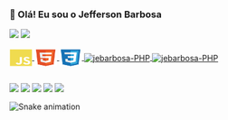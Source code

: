 ### 👋 Olá! Eu sou o Jefferson Barbosa

<div>
  <img height="180em" src="https://github-readme-stats.vercel.app/api?username=jebarbosa&show_icons=true&theme=vue"/>
  <img height="180em" src="https://github-readme-stats.vercel.app/api/top-langs/?username=jebarbosa&layout=compact&theme=vue"/>
</div>

<div style="display: inline_block"><br>
  <a href="https://github.com/jebarbosa/jebarbosa/">
    <img align="center" alt="jebarbosa-Js" height="30" width="40" src="https://raw.githubusercontent.com/devicons/devicon/master/icons/javascript/javascript-plain.svg">
  </a>
  <a href="https://github.com/jebarbosa/jebarbosa/">
  <img align="center" alt="jebarbosa-HTML" height="30" width="40" src="https://raw.githubusercontent.com/devicons/devicon/master/icons/html5/html5-original.svg">
  </a>
  <a href="https://github.com/jebarbosa/jebarbosa/">  
  <img align="center" alt="jebarbosa-CSS" height="30" width="40" src="https://raw.githubusercontent.com/devicons/devicon/master/icons/css3/css3-original.svg">
  </a>
  <a href="https://github.com/jebarbosa/jebarbosa/">
  <img align="center" alt="jebarbosa-PHP" height="30" width="40" src="https://cdn.jsdelivr.net/gh/devicons/devicon/icons/typescript/typescript-original.svg">
  </a>
  <a href="https://github.com/jebarbosa/jebarbosa/">
  <img align="center" alt="jebarbosa-PHP" height="40" width="50" src="https://cdn.jsdelivr.net/gh/devicons/devicon/icons/php/php-plain.svg">
  </a>
</div>
  
  ##
 
<div> 
  <a href="https://www.instagram.com/jefferson_barbosa_21/" target="_blank"><img src="https://img.shields.io/badge/-Instagram-%23E4405F?style=for-the-badge&logo=instagram&logoColor=white" target="_blank"></a>
  <a href="https://www.facebook.com/jebarbosa021/" target="_blank"><img src="https://img.shields.io/badge/Facebook-1877F2?style=for-the-badge&logo=facebook&logoColor=white" target="_blank"></a>
  <a href = "mailto:jebarbosabr@gmail.com" target="_blank"><img src="https://img.shields.io/badge/-Gmail-%23333?style=for-the-badge&logo=gmail&logoColor=white" target="_blank"></a>
  <a href="https://www.linkedin.com/in/jefferson-barbosa-5a3560215/" target="_blank"><img src="https://img.shields.io/badge/-LinkedIn-%230077B5?style=for-the-badge&logo=linkedin&logoColor=white" target="_blank"></a>  
  <a href="https://www.behance.net/jebarbosa" target="_blank"><img src="https://img.shields.io/badge/Behance-%20-%23216ef7?style=for-the-badge&logo=Behance&logoColor=white" target="_blank"></a>
  
  ![Snake animation](https://github.com/jebarbosa/jebarbosa/blob/output/github-contribution-grid-snake.svg)

  
</div>
